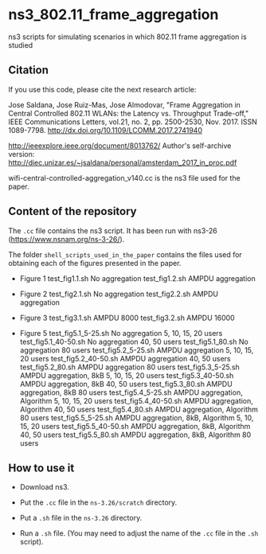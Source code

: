 # ns3_802.11_frame_aggregation
ns3 scripts for simulating scenarios in which 802.11 frame aggregation is studied


## Citation
If you use this code, please cite the next research article:

Jose Saldana, Jose Ruiz-Mas, Jose Almodovar, "Frame Aggregation in Central Controlled
802.11 WLANs: the Latency vs. Throughput Trade-off," IEEE Communications Letters,
vol.21, no. 2, pp. 2500-2530, Nov. 2017. ISSN 1089-7798.
http://dx.doi.org/10.1109/LCOMM.2017.2741940

http://ieeexplore.ieee.org/document/8013762/
Author's self-archive version: http://diec.unizar.es/~jsaldana/personal/amsterdam_2017_in_proc.pdf

wifi-central-controlled-aggregation_v140.cc is the ns3 file used for the paper.


## Content of the repository

The `.cc` file contains the ns3 script. It has been run with ns3-26 (https://www.nsnam.org/ns-3-26/).

The folder `shell_scripts_used_in_the_paper` contains the files used for obtaining each of
the figures presented in the paper.

- Figure 1
test_fig1.1.sh		No aggregation
test_fig1.2.sh		AMPDU aggregation

- Figure 2
test_fig2.1.sh		No aggregation
test_fig2.2.sh		AMPDU aggregation

- Figure 3
test_fig3.1.sh		AMPDU 8000
test_fig3.2.sh		AMPDU 16000

- Figure 5
test_fig5.1_5-25.sh	No aggregation				5, 10, 15, 20 users
test_fig5.1_40-50.sh	No aggregation				40, 50 users
test_fig5.1_80.sh	No aggregation				80 users
test_fig5.2_5-25.sh	AMPDU aggregation			5, 10, 15, 20 users
test_fig5.2_40-50.sh	AMPDU aggregation			40, 50 users
test_fig5.2_80.sh	AMPDU aggregation			80 users
test_fig5.3_5-25.sh	AMPDU aggregation, 8kB			5, 10, 15, 20 users
test_fig5.3_40-50.sh	AMPDU aggregation, 8kB			40, 50 users
test_fig5.3_80.sh	AMPDU aggregation, 8kB			80 users
test_fig5.4_5-25.sh	AMPDU aggregation, Algorithm		5, 10, 15, 20 users
test_fig5.4_40-50.sh	AMPDU aggregation, Algorithm		40, 50 users
test_fig5.4_80.sh	AMPDU aggregation, Algorithm		80 users
test_fig5.5_5-25.sh	AMPDU aggregation, 8kB, Algorithm	5, 10, 15, 20 users
test_fig5.5_40-50.sh	AMPDU aggregation, 8kB, Algorithm	40, 50 users
test_fig5.5_80.sh	AMPDU aggregation, 8kB, Algorithm	80 users


## How to use it

- Download ns3.

- Put the `.cc` file in the `ns-3.26/scratch` directory.

- Put a `.sh` file in the `ns-3.26` directory.

- Run a `.sh` file. (You may need to adjust the name of the `.cc` file in the `.sh` script).